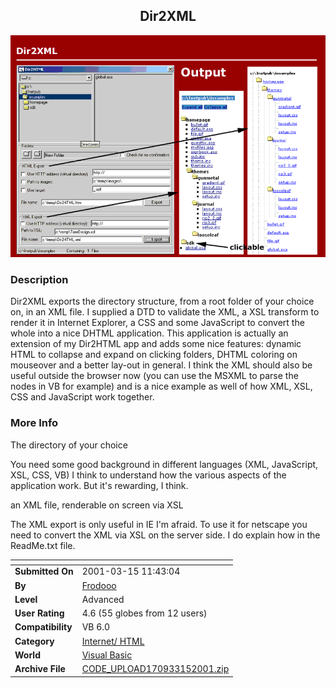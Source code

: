 ﻿<div align="center">

## Dir2XML

<img src="PIC2001315544576157.gif">
</div>

### Description

Dir2XML exports the directory structure, from a root folder of your choice on, in an XML file. I supplied a DTD to validate the XML, a XSL transform to render it in Internet Explorer, a CSS and some JavaScript to convert the whole into a nice DHTML application. This application is actually an extension of my Dir2HTML app and adds some nice features: dynamic HTML to collapse and expand on clicking folders, DHTML coloring on mouseover and a better lay-out in general. I think the XML should also be useful outside the browser now (you can use the MSXML to parse the nodes in VB for example) and is a nice example as well of how XML, XSL, CSS and JavaScript work together.
 
### More Info
 
The directory of your choice

You need some good background in different languages (XML, JavaScript, XSL, CSS, VB) I think to understand how the various aspects of the application work. But it's rewarding, I think.

an XML file, renderable on screen via XSL



The XML export is only useful in IE I'm afraid. To use it for netscape you need to convert the XML via XSL on the server side. I do explain how in the ReadMe.txt file.


<span>             |<span>
---                |---
**Submitted On**   |2001-03-15 11:43:04
**By**             |[Frodooo](https://github.com/Planet-Source-Code/PSCIndex/blob/master/ByAuthor/frodooo.md)
**Level**          |Advanced
**User Rating**    |4.6 (55 globes from 12 users)
**Compatibility**  |VB 6\.0
**Category**       |[Internet/ HTML](https://github.com/Planet-Source-Code/PSCIndex/blob/master/ByCategory/internet-html__1-34.md)
**World**          |[Visual Basic](https://github.com/Planet-Source-Code/PSCIndex/blob/master/ByWorld/visual-basic.md)
**Archive File**   |[CODE\_UPLOAD170933152001\.zip](https://github.com/Planet-Source-Code/frodooo-dir2xml__1-21656/archive/master.zip)








